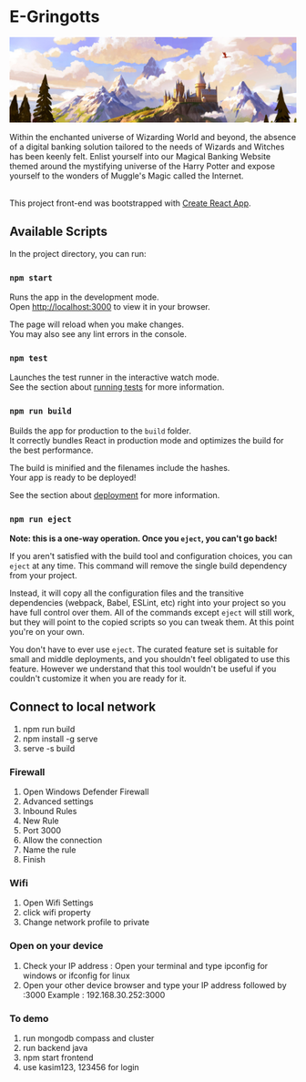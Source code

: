 # E-Gringotts
<p align=”center”>
<img src="/public/images/wallpaperflare-cropped.jpg">
</p>
Within the enchanted universe of Wizarding World and beyond, the absence of a digital banking solution tailored to the needs of Wizards and Witches has been keenly felt. Enlist yourself into our Magical Banking Website themed around the mystifying universe of the Harry Potter and expose yourself to the wonders of Muggle's Magic called the Internet.<br></br>

This project front-end was bootstrapped with [Create React App](https://github.com/facebook/create-react-app).

## Available Scripts

In the project directory, you can run:

### `npm start`

Runs the app in the development mode.\
Open [http://localhost:3000](http://localhost:3000) to view it in your browser.

The page will reload when you make changes.\
You may also see any lint errors in the console.

### `npm test`

Launches the test runner in the interactive watch mode.\
See the section about [running tests](https://facebook.github.io/create-react-app/docs/running-tests) for more information.

### `npm run build`

Builds the app for production to the `build` folder.\
It correctly bundles React in production mode and optimizes the build for the best performance.

The build is minified and the filenames include the hashes.\
Your app is ready to be deployed!

See the section about [deployment](https://facebook.github.io/create-react-app/docs/deployment) for more information.

### `npm run eject`

**Note: this is a one-way operation. Once you `eject`, you can't go back!**

If you aren't satisfied with the build tool and configuration choices, you can `eject` at any time. This command will remove the single build dependency from your project.

Instead, it will copy all the configuration files and the transitive dependencies (webpack, Babel, ESLint, etc) right into your project so you have full control over them. All of the commands except `eject` will still work, but they will point to the copied scripts so you can tweak them. At this point you're on your own.

You don't have to ever use `eject`. The curated feature set is suitable for small and middle deployments, and you shouldn't feel obligated to use this feature. However we understand that this tool wouldn't be useful if you couldn't customize it when you are ready for it.


## Connect to local network

1. npm run build
2. npm install -g serve
3. serve -s build

### Firewall

1. Open Windows Defender Firewall
2. Advanced settings
3. Inbound Rules
4. New Rule
5. Port 3000
6. Allow the connection
7. Name the rule
8. Finish

### Wifi 
1. Open Wifi Settings
2. click wifi property
3. Change network profile to private

### Open on your device
1. Check your IP address :
    Open your terminal and type ipconfig for windows or ifconfig for linux
2. Open your other device browser and type your IP address followed by :3000
    Example : 192.168.30.252:3000

### To demo
1. run mongodb compass and cluster
2. run backend java
3. npm start frontend
4. use kasim123, 123456 for login
